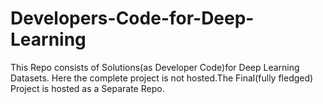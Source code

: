 # Developers-Code-for-Deep-Learning
This Repo consists of Solutions(as Developer Code)for Deep Learning Datasets. Here the complete project is not hosted.The Final(fully fledged) Project is hosted as a Separate Repo.
